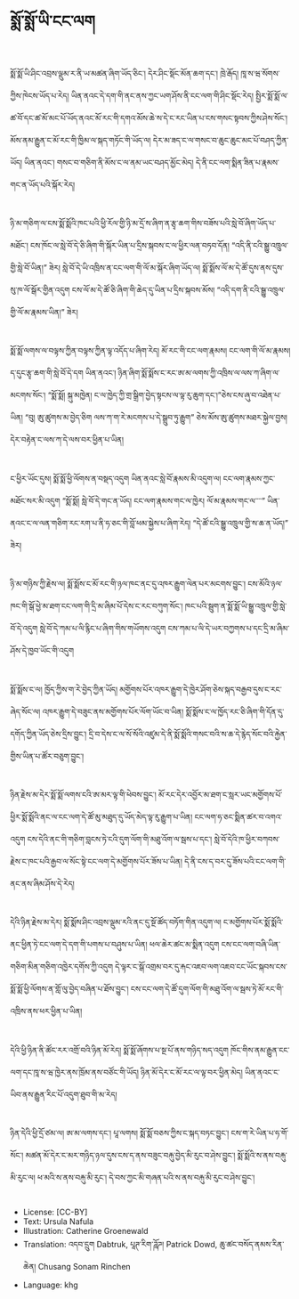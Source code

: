 # སྨོ་སྨོ་ཡི་ངང་ལག

##
སྨོ་སྨོ་ཡི་ཤིང་འབྲས་ལྡུམ་ར་ནི་ཡ་མཚན་ཞིག་ཡོད་ཅིང་། དེར་ཤིང་སྡོང་མོན་ཆག་དང་། ཁྲེ་རྒོད། ཁཱ་ས་ཝ་སོགས་ཀྱིས་ཁེངས་ཡོད་པ་རེད། ཡིན་ནའང་དེ་དག་གི་ནང་ནས་ཀྱང་ཡག་ཤོས་ནི་ངང་ལག་གི་ཤིང་སྡོང་རེད། སྤྱིར་སྨོ་སྨོ་ལ་ཚ་བོ་དང་ཚ་མོ་མང་པོ་ཡོད་ནའང་མོ་རང་གི་དགའ་མོས་ཆེ་ས་དེ་ང་རང་ཡིན་པ་ངས་གསང་སྟབས་ཀྱིས་ཤེས་སོང་། མོས་ནམ་རྒྱུན་ང་མོ་རང་གི་ཁྱིམ་ལ་སྐད་གཏོང་གི་ཡོད་ལ། དེར་མ་ཟད་ང་ལ་གསང་བ་ཆུང་ཆུང་མང་པོ་བཤད་ཀྱིན་ཡོད། ཡིན་ནའང་། གསང་བ་གཅིག་ནི་མོས་ང་ལ་ནམ་ཡང་བཤད་མྱོང་མེད། དེ་ནི་ངང་ལག་སྨིན་ཟིན་པ་རྣམས་གང་ན་ཡོད་པའི་སྐོར་རེད།

##
ཉི་མ་གཅིག་ལ་ངས་སྨོ་སྨོའི་ཁང་པའི་ཕྱི་རོལ་གྱི་ཉི་མ་དྲོ་ས་ཞིག་ན་རྩྭ་ཆག་གིས་བཟོས་པའི་སླེ་བོ་ཞིག་ཡོད་པ་མཐོང་། ངས་ཁོང་ལ་སླེ་བོ་དེ་ཅི་ཞིག་གི་སྐོར་ཡིན་པ་དྲིས་སྐབས་ང་ལ་ཕྱིར་ལན་བཏབ་དོན། “འདི་ནི་ངའི་སྒྱུ་འཁྲུལ་གྱི་སླེ་བོ་ཡིན།” ཟེར། སླེ་བོ་དེ་ཡི་འཁྲིས་ན་ངང་ལག་གི་ལོ་མ་སྐོར་ཞིག་ཡོད་ལ། སྨོ་སྨོས་ལོ་མ་དེ་ཚོ་དུས་ནས་དུས་སུ་ཁ་ལོ་སྒོར་གྱིན་འདུག ངས་ལོ་མ་དེ་ཚོ་ཅི་ཞིག་གི་ཆེད་དུ་ཡིན་པ་དྲིས་སྐབས་མོས། “འདི་དག་ནི་ངའི་སྒྱུ་འཁྲུལ་གྱི་ལོ་མ་རྣམས་ཡིན།” ཟེར།

##
སྨོ་སྨོ་ལགས་ལ་བལྟས་ཀྱིན་བལྟས་ཀྱིན་ལྟ་འདོད་པ་ཞིག་རེད། མོ་རང་གི་ངང་ལག་རྣམས། ངང་ལག་གི་ལོ་མ་རྣམས། ད་དུང་རྩྭ་ཆག་གི་སླེ་བོ་དེ་དག ཡིན་ནའང་། ཉིན་ཞིག་སྨོ་སྨོས་ང་རང་ཨ་མ་ལགས་ཀྱི་འཁྲིས་ལ་ལས་ཀ་ཞིག་ལ་མངགས་སོང་། “སྨོ་སྨོ། སྐུ་མཁྱེན། ང་ལ་ཁྱེད་ཀྱི་གྲ་སྒྲིག་བྱེད་སྟངས་ལ་ལྟ་རུ་ཆུག་དང་།”ཅེས་ངས་ཞུ་བ་འཐེན་པ་ཡིན། “བུ། ཨུ་ཚུགས་མ་བྱེད་ཅིག ལས་ཀ་ག་རེ་མངགས་པ་དེ་སྒྲུབ་ཏུ་རྒྱུག” ཅེས་མོས་ཨུ་ཚུགས་མཐར་སྐྱེལ་བྱས། དེར་བརྟེན་ང་ལས་ཀ་དེ་ལས་བར་ཕྱིན་པ་ཡིན།

##
ང་ཕྱིར་ཡོང་དུས། སྨོ་སྨོ་ཕྱི་ལོགས་ན་བསྡད་འདུག ཡིན་ནའང་སླེ་བོ་རྣམས་མི་འདུག་ལ། ངང་ལག་རྣམས་ཀྱང་མཐོང་སར་མི་འདུག “སྨོ་སྨོ། སླེ་བོ་དེ་གང་ན་ཡོད། ངང་ལག་རྣམས་གང་ལ་ཁྱེར། ལོ་མ་རྣམས་གང་ལ་་་་” ཡིན་ནའང་ང་ལ་ལན་གཅིག་རང་རག་པ་ནི་ཧ་ཅང་གི་བློ་ཕམ་སྐྱེས་པ་ཞིག་རེད། “དེ་ཚོ་ངའི་སྒྱུ་འཁྲུལ་གྱི་ས་ཆ་ན་ཡོད།” ཟེར།

##
ཉི་མ་གཉིས་ཀྱི་རྗེས་ལ། སྨོ་སྨོས་ང་མོ་རང་གི་ཉལ་ཁང་ནང་དུ་འཁར་རྒྱུག་ལེན་པར་མངགས་བྱུང་། ངས་མོའི་ཉལ་ཁང་གི་སྒོ་ཕྱེ་མ་ཐག་ངང་ལག་གི་དྲི་མ་ཞིམ་པོ་དེས་ང་རང་བཀུག་སོང་། ཁང་པའི་སྦུག་ན་སྨོ་སྨོ་ཡི་སྒྱུ་འཁྲུལ་གྱི་སླེ་བོ་དེ་འདུག སླེ་བོ་དེ་ཀམ་པ་ལི་རྙིང་པ་ཞིག་གིས་གཡོགས་འདུག ངས་ཀམ་པ་ལི་དེ་ཡར་བཀྱགས་པ་དང་དྲི་མ་ཞིམ་ཤོས་དེ་ཁྱབ་ཡོང་གི་འདུག

##
སྨོ་སྨོས་ང་ལ། ཁྱོད་ཀྱིས་ག་རེ་བྱེད་ཀྱིན་ཡོད། མགྱོགས་པོར་འཁར་རྒྱུག་དེ་ཁྱེར་ཤོག་ཅེས་སྐད་བརྒྱབ་དུས་ང་རང་ཞེད་སོང་ལ། འཁར་རྒྱུག་དེ་བཟུང་ནས་མགྱོགས་པོར་ལོག་ཡོང་བ་ཡིན། སྨོ་སྨོས་ང་ལ་ཁྱོད་རང་ཅི་ཞིག་གི་དོན་དུ་དགོད་ཀྱིན་ཡོད་ཅེས་དྲིས་བྱུང་། དྲི་བ་དེས་ང་ལ་སོ་སོའི་འཛུམ་དེ་ནི་སྨོ་སྨོའི་གསང་བའི་ས་ཆ་དེ་རྙེད་སོང་བའི་རྐྱེན་གྱིས་ཡིན་པ་ཚོར་བཅུག་བྱུང་།

##
ཉིན་རྗེས་མ་དེར་སྨོ་སྨོ་ལགས་ངའི་ཨ་མར་ལྟ་གི་ཕེབས་བྱུང་། མོ་རང་དེར་འབྱོར་མ་ཐག་ང་སླར་ཡང་མགྱོགས་པོ་ཕྱིར་སྨོ་སྨོའི་ནང་ལ་ངང་ལག་དེ་ཚོ་མུ་མཐུད་དུ་ཡོད་མེད་ལྟ་རུ་རྒྱུག་པ་ཡིན། ངང་ལག་ཧ་ཅང་སྨིན་ཚར་བ་འགའ་འདུག ངས་དེའི་ནང་གི་གཅིག་བླངས་ཏེ་ངའི་དུག་ལོག་གི་མཐུ་འོག་ལ་སྦས་པ་དང་། སླེ་བོ་དེའི་ཁ་ཕྱིར་བཀབས་རྗེས་ང་ཁང་པའི་རྒྱབ་ལ་སོང་སྟེ་ངང་ལག་དེ་མགྱོགས་པོར་ཟོས་པ་ཡིན། དེ་ནི་ངས་ད་བར་དུ་ཟོས་པའི་ངང་ལག་གི་ནང་ནས་ཞིམ་ཤོས་དེ་རེད།

##
དེའི་ཉིན་རྗེས་མ་དེར། སྨོ་སྨོས་ཤིང་འབྲས་ལྡུམ་རའི་ནང་དུ་སྔོ་ཚོད་བཏོག་གིན་འདུག་ལ། ང་མགྱོགས་པོར་སྨོ་སྨོའི་ནང་ཕྱིན་ཏེ་ངང་ལག་དེ་དག་གི་པགས་པ་བཤུས་པ་ཡིན། ཕལ་ཆེར་ཚང་མ་སྨིན་འདུག ངས་ངང་ལག་བཞི་ཡིན་གཅིག་མིན་གཅིག་འཁྱེར་དགོས་ཀྱི་འདུག དེ་ལྟར་ང་སྒོ་འགྲམ་བར་དུ་རྐང་འཇབ་ལག་འཇབ་ངང་ཡོང་སྐབས་ངས་སྨོ་སྨོ་ཕྱི་ལོགས་ན་གློ་ལུ་བྱེད་བཞིན་པ་ཐོས་བྱུང་། ངས་ངང་ལག་དེ་ཚོ་དུག་ལོག་གི་མཐུ་འོག་ལ་སྦས་ཏེ་མོ་རང་གི་འཁྲིས་ནས་ཕར་ཕྱིན་པ་ཡིན།

##
དེའི་ཕྱི་ཉིན་ནི་ཚོང་རར་འགྲོ་བའི་ཉིན་མོ་རེད། སྨོ་སྨོ་ཞོགས་པ་སྔ་པོ་ནས་གཉིད་སད་འདུག ཁོང་གིས་ནམ་རྒྱུན་ངང་ལག་དང་ཁཱ་ས་ཝ་ཁྱེར་ནས་ཁྲོམ་ནས་བཙོང་གི་ཡོད། ཉིན་མོ་དེར་ང་མོ་རང་ལ་ལྟ་བར་ཕྱིན་མེད། ཡིན་ནའང་ང་ཡིབ་ནས་རྒྱུན་རིང་པོ་འདུག་ཐུབ་གི་མ་རེད།

##
ཉིན་དེའི་ཕྱི་དྲོ་ཙམ་ལ། ཨ་མ་ལགས་དང་། པཱ་ལགས། སྨོ་སྨོ་བཅས་ཀྱིས་ང་སྐད་བཏང་བྱུང་། ངས་ག་རེ་ཡིན་པ་ཧ་གོ་སོང་། མཚན་མོ་དེར་ང་མར་གཉིད་ཉལ་དུས་ངས་ད་ནས་བཟུང་བརྐུ་བྱེད་མི་རུང་བ་ཤེས་བྱུང་། སྨོ་སྨོའི་ས་ནས་བརྐུ་མི་རུང་ལ། ཕ་མའི་ས་ནས་བརྐུ་མི་རུང་། དེ་བས་ཀྱང་མི་གཞན་པའི་ས་ནས་བརྐུ་མི་རུང་བ་ཤེས་བྱུང་།

##
* License: [CC-BY]
* Text: Ursula Nafula
* Illustration: Catherine Groenewald
* Translation: འདབ་དྲུག Dabtruk, པཱཊ་རིག་ཌཱོཌ། Patrick Dowd, ཆུ་ཚང་བསོད་ནམས་རིན་ཆེན། Chusang Sonam Rinchen
* Language: khg
